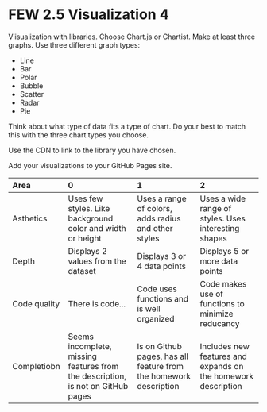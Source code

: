 # FEW 2.5 Visualization 4

Viisualization with libraries. Choose Chart.js or Chartist. Make at least three graphs. Use three different graph types:

- Line 
- Bar
- Polar
- Bubble 
- Scatter
- Radar
- Pie

Think about what type of data fits a type of chart. Do your best to match this with the three chart types you choose. 

Use the CDN to link to the library you have chosen. 

Add your visualizations to your GitHub Pages site. 

| Area         | 0                 |               1 |               2  |
|:-------------|:------------------|:----------------|:-----------------|
| Asthetics    | Uses few styles. Like background color and width or height | Uses a range of colors, adds radius and other styles | Uses a wide range of styles. Uses interesting shapes| 
| Depth        | Displays 2 values from the dataset | Displays 3 or 4 data points | Displays 5 or more data points |
| Code quality | There is code... | Code uses functions and is well organized | Code makes use of functions to minimize reducancy |
| Completiobn  | Seems incomplete, missing features from the description, is not on GitHub pages | Is on Github pages, has all feature from the homework description | Includes new features and expands on the homework description | 
